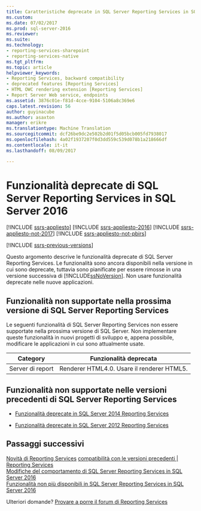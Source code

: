 ```yaml
---
title: Caratteristiche deprecate in SQL Server Reporting Services in SQL Server 2016 | Documenti Microsoft
ms.custom: 
ms.date: 07/02/2017
ms.prod: sql-server-2016
ms.reviewer: 
ms.suite: 
ms.technology:
- reporting-services-sharepoint
- reporting-services-native
ms.tgt_pltfrm: 
ms.topic: article
helpviewer_keywords:
- Reporting Services, backward compatibility
- deprecated features [Reporting Services]
- HTML OWC rendering extension [Reporting Services]
- Report Server Web service, endpoints
ms.assetid: 3876c01e-f81d-4cce-9104-5106a8c369e6
caps.latest.revision: 56
author: guyinacube
ms.author: asaxton
manager: erikre
ms.translationtype: Machine Translation
ms.sourcegitcommit: dcf26be9dc2e502b2d01f5d05bcb005fd7938017
ms.openlocfilehash: 4a02f1937207f0d3dd559c539d078b1a218666df
ms.contentlocale: it-it
ms.lasthandoff: 08/09/2017

---
```


# <a name="deprecated-features-in-sql-server-reporting-services-in-sql-server-2016"></a>Funzionalità deprecate di SQL Server Reporting Services in SQL Server 2016

[!INCLUDE [ssrs-appliesto](../includes/ssrs-appliesto.md)] [!INCLUDE [ssrs-appliesto-2016](../includes/ssrs-appliesto-2016.md)] [!INCLUDE [ssrs-appliesto-not-2017](../includes/ssrs-appliesto-not-2017.md)] [!INCLUDE [ssrs-appliesto-not-pbirs](../includes/ssrs-appliesto-not-pbirs.md)]

[!INCLUDE [ssrs-previous-versions](../includes/ssrs-previous-versions.md)]

Questo argomento descrive le funzionalità deprecate di SQL Server Reporting Services. Le funzionalità sono ancora disponibili nella versione in cui sono deprecate, tuttavia sono pianificate per essere rimosse in una versione successiva di [!INCLUDE[ssNoVersion](../includes/ssnoversion-md.md)]. Non usare funzionalità deprecate nelle nuove applicazioni.

## <a name="features-not-supported-in-the-next-version-of-sql-server-reporting-services"></a>Funzionalità non supportate nella prossima versione di SQL Server Reporting Services

Le seguenti funzionalità di SQL Server Reporting Services non essere supportate nella prossima versione di SQL Server. Non implementare queste funzionalità in nuovi progetti di sviluppo e, appena possibile, modificare le applicazioni in cui sono attualmente usate.

|Category|Funzionalità deprecata|
|--------------|------------------------| 
|Server di report|Renderer HTML4.0. Usare il renderer HTML5.|

## <a name="features-not-supported-in-previous-versions-of-sql-server-reporting-services"></a>Funzionalità non supportate nelle versioni precedenti di SQL Server Reporting Services

- [Funzionalità deprecate in SQL Server 2014 Reporting Services](https://msdn.microsoft.com/library/ms143509\(v=sql.120\).aspx)

- [Funzionalità deprecate in SQL Server 2012 Reporting Services](https://msdn.microsoft.com/library/ms143509\(v=sql.110\).aspx)

## <a name="next-steps"></a>Passaggi successivi

 [Novità di Reporting Services](../reporting-services/what-s-new-in-sql-server-reporting-services-ssrs.md) [compatibilità con le versioni precedenti | Reporting Services](../reporting-services/reporting-services-backward-compatibility.md)   
 [Modifiche del comportamento di SQL Server Reporting Services in SQL Server 2016](../reporting-services/behavior-changes-to-sql-server-reporting-services-in-sql-server-2016.md)  
 [Funzionalità non più disponibili in SQL Server Reporting Services in SQL Server 2016](../reporting-services/discontinued-functionality-to-sql-server-reporting-services-in-sql-server.md) 

Ulteriori domande? [Provare a porre il forum di Reporting Services](http://go.microsoft.com/fwlink/?LinkId=620231)
